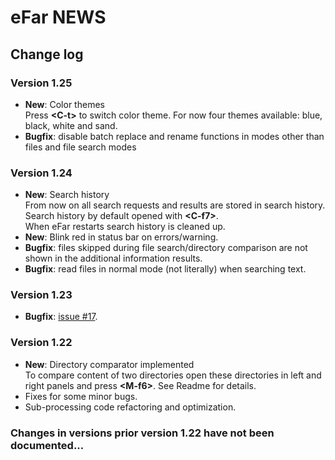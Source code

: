 # eFar NEWS

## Change log

### Version 1.25
* **New**: Color themes  
Press **\<C-t\>** to switch color theme. For now four themes available: blue, black, white and sand.
* **Bugfix**: disable batch replace and rename functions in modes other than files and file search modes

### Version 1.24
* **New**: Search history  
From now on all search requests and results are stored in search history.  
Search history by default opened with **\<C-f7\>**.  
When eFar restarts search history is cleaned up.
* **New**: Blink red in status bar on errors/warning.
* **Bugfix**: files skipped during file search/directory comparison are not shown in the additional information results.
* **Bugfix**: read files in normal mode (not literally) when searching text.

### Version 1.23
* **Bugfix**: [issue #17](https://github.com/suntsov/efar/issues/17).
  
### Version 1.22
* **New**: Directory comparator implemented  
To compare content of two directories open these directories in left and right panels and press **\<M-f6\>**. See Readme for details.
* Fixes for some minor bugs.
* Sub-processing code refactoring and optimization.
  
### Changes in versions prior version 1.22 have not been documented...
